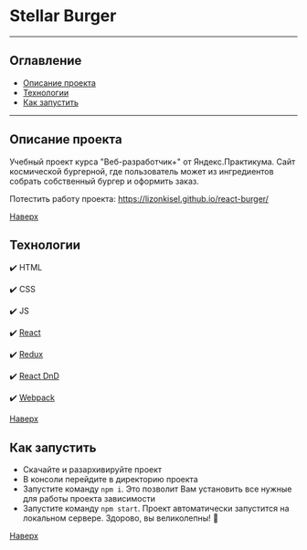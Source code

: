 # <a id="top" /> Stellar Burger

---

## Оглавление

- [Описание проекта](#description)
- [Технологии](#technologies)
- [Как запустить](#instruction)

---

## <a id="description" /> Описание проекта

Учебный проект курса "Веб-разработчик+" от Яндекс.Практикума. Сайт космической бургерной, где пользователь может из ингредиентов собрать собственный бургер и оформить заказ.

Потестить работу проекта: https://lizonkisel.github.io/react-burger/

[Наверх](#top)


## <a id="technologies" /> Технологии

:heavy_check_mark: HTML

:heavy_check_mark: CSS

:heavy_check_mark: JS

:heavy_check_mark: [React](https://reactjs.org/)

:heavy_check_mark: [Redux](https://redux.js.org/)

:heavy_check_mark: [React DnD](https://react-dnd.github.io/react-dnd/docs/tutorial)

:heavy_check_mark: [Webpack]()

[Наверх](#top)


## <a id="instruction" /> Как запустить

- Скачайте и разархивируйте проект
- В консоли перейдите в директорию проекта
- Запустите команду `npm i`. Это позволит Вам установить все нужные для работы проекта зависимости
- Запустите команду `npm start`. Проект автоматически запустится на локальном сервере. Здорово, вы великолепны! :mechanical_arm:

[Наверх](#top)
